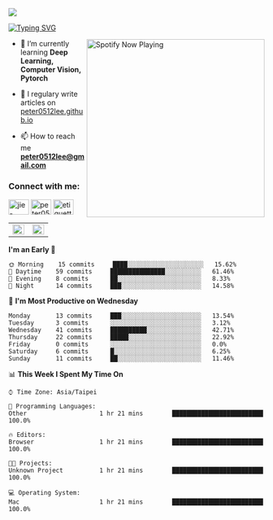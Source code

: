![](https://komarev.com/ghpvc/?username=peter0512lee&color=ff69b4)

[![Typing SVG](https://readme-typing-svg.herokuapp.com?color=F742BA&size=22&lines=Hi!+I'm+JYL)](https://git.io/typing-svg)

[<img src="https://spotify-now-playing.peter0512lee.vercel.app/api/spotify-playing" alt="Spotify Now Playing" width="350" align="right" />](https://open.spotify.com/user/21iyoswqgnkoe7peuesmqnhgy)

- 🌱 I’m currently learning **Deep Learning, Computer Vision, Pytorch**

- 📝 I regulary write articles on [peter0512lee.github.io](https://peter0512lee.github.io/)

- 📫 How to reach me **peter0512lee@gmail.com**

<h3 align="left">Connect with me:</h3>
<p align="left">
<a href="https://linkedin.com/in/jie-ying-li-b43a1416b" target="blank"><img align="center" src="https://cdn.jsdelivr.net/npm/simple-icons@3.0.1/icons/linkedin.svg" alt="jie-ying-li-b43a1416b" height="30" width="40" /></a>
<a href="https://fb.com/peter0512lee" target="blank"><img align="center" src="https://cdn.jsdelivr.net/npm/simple-icons@3.0.1/icons/facebook.svg" alt="peter0512lee" height="30" width="40" /></a>
<a href="https://instagram.com/etiquette_ying" target="blank"><img align="center" src="https://cdn.jsdelivr.net/npm/simple-icons@3.0.1/icons/instagram.svg" alt="etiquette_ying" height="30" width="40" /></a>
</p>

<table><tr><td valign="top" width="50%">

<img src="https://github-readme-stats.vercel.app/api?username=peter0512lee&hide_border=true&show_icons=true&locale=en" align="left" style="width: 100%" />

</td><td valign="top" width="50%">

<img src="https://github-readme-stats.vercel.app/api/top-langs?username=peter0512lee&hide_border=true&show_icons=true&locale=en&layout=compact&card_width=400" align="left" style="width: 100%" />

</td></tr></table>  

<!--START_SECTION:waka-->
**I'm an Early 🐤** 

```text
🌞 Morning    15 commits     ████░░░░░░░░░░░░░░░░░░░░░   15.62% 
🌆 Daytime    59 commits     ███████████████░░░░░░░░░░   61.46% 
🌃 Evening    8 commits      ██░░░░░░░░░░░░░░░░░░░░░░░   8.33% 
🌙 Night      14 commits     ███░░░░░░░░░░░░░░░░░░░░░░   14.58%

```
📅 **I'm Most Productive on Wednesday** 

```text
Monday       13 commits     ███░░░░░░░░░░░░░░░░░░░░░░   13.54% 
Tuesday      3 commits      ░░░░░░░░░░░░░░░░░░░░░░░░░   3.12% 
Wednesday    41 commits     ██████████░░░░░░░░░░░░░░░   42.71% 
Thursday     22 commits     █████░░░░░░░░░░░░░░░░░░░░   22.92% 
Friday       0 commits      ░░░░░░░░░░░░░░░░░░░░░░░░░   0.0% 
Saturday     6 commits      █░░░░░░░░░░░░░░░░░░░░░░░░   6.25% 
Sunday       11 commits     ██░░░░░░░░░░░░░░░░░░░░░░░   11.46%

```


📊 **This Week I Spent My Time On** 

```text
⌚︎ Time Zone: Asia/Taipei

💬 Programming Languages: 
Other                    1 hr 21 mins        █████████████████████████   100.0%

🔥 Editors: 
Browser                  1 hr 21 mins        █████████████████████████   100.0%

🐱‍💻 Projects: 
Unknown Project          1 hr 21 mins        █████████████████████████   100.0%

💻 Operating System: 
Mac                      1 hr 21 mins        █████████████████████████   100.0%

```


<!--END_SECTION:waka-->


<!--
**peter0512lee/peter0512lee** is a ✨ _special_ ✨ repository because its `README.md` (this file) appears on your GitHub profile.

